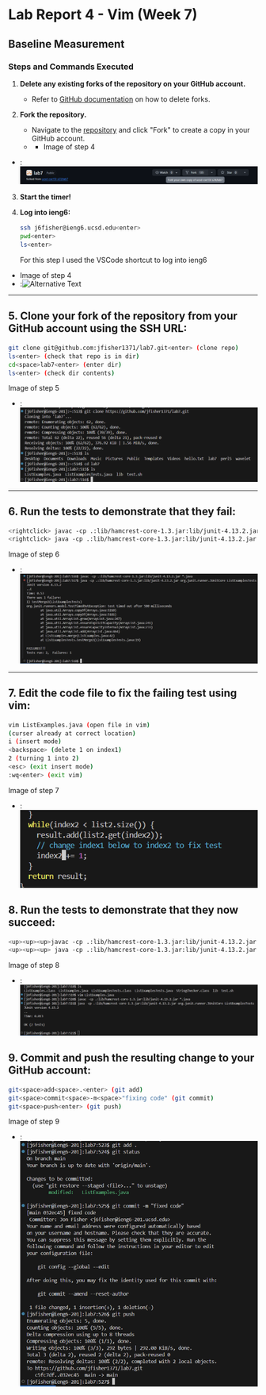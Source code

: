 # Lab Report 4 - Vim (Week 7)

## Baseline Measurement

### Steps and Commands Executed

1. **Delete any existing forks of the repository on your GitHub account.**
   - Refer to [GitHub documentation](https://help.github.com/articles/deleting-a-repository/) on how to delete forks.

2. **Fork the repository.**
   - Navigate to the [repository](https://github.com/ucsd-cse15l-s24/lab7) and click "Fork" to create a copy in your GitHub account.
   - - Image of step 4
- :![Alternative Text](./images/step2.png)

3. **Start the timer!**

4. **Log into ieng6:**

   ```bash
   ssh j6fisher@ieng6.ucsd.edu<enter>
   pwd<enter>
   ls<enter>
    ```
   For this step I used the VSCode shortcut to log into ieng6
- Image of step 4
- :![Alternative Text](./images/step4.png)
  
---

## 5. **Clone your fork of the repository from your GitHub account using the SSH URL:**
   ```bash
   git clone git@github.com:jfisher1371/lab7.git<enter> (clone repo)
   ls<enter> (check that repo is in dir)
   cd<space>lab7<enter> (enter dir)
   ls<enter> (check dir contents)
   ```
Image of step 5
- :![Alternative Text](./images/step5.png)

---
## 6. **Run the tests to demonstrate that they fail:**
   ```bash
   <rightclick> javac -cp .:lib/hamcrest-core-1.3.jar:lib/junit-4.13.2.jar *.java <enter> (paste compile)
   <rightclick> java -cp .:lib/hamcrest-core-1.3.jar:lib/junit-4.13.2.jar org.junit.runner.JUnitCore ListExamplesTests <enter> (paste run tests)
   ```
Image of step 6
- :![Alternative Text](./images/step6.png)

---
## 7. **Edit the code file to fix the failing test using vim:**
   ```bash
   vim ListExamples.java (open file in vim)
   (curser already at correct location)
   i (insert mode)
   <backspace> (delete 1 on index1) 
   2 (turning 1 into 2)
   <esc> (exit insert mode)
   :wq<enter> (exit vim)

   ```

Image of step 7
- :![Alternative Text](./images/step7.png)
## 8. **Run the tests to demonstrate that they now succeed:**
   ```bash
   <up><up><up>javac -cp .:lib/hamcrest-core-1.3.jar:lib/junit-4.13.2.jar *.java <enter> (recompile)
   <up><up><up> java -cp .:lib/hamcrest-core-1.3.jar:lib/junit-4.13.2.jar org.junit.runner.JUnitCore ListExamplesTests <enter> (re run tests)
   ```

   Image of step 8
- :![Alternative Text](./images/step8.png)

## 9. **Commit and push the resulting change to your GitHub account:**
   ```bash
   git<space>add<space>.<enter> (git add)
   git<space>commit<space>-m<space>"fixing code" (git commit)
   git<space>push<enter> (git push)
   ```
Image of step 9
- :![Alternative Text](./images/step9.png)


